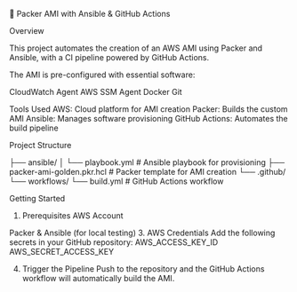 🚀 Packer AMI with Ansible & GitHub Actions

Overview

This project automates the creation of an AWS AMI using Packer and Ansible, with a CI pipeline powered by GitHub Actions.

The AMI is pre-configured with essential software:

CloudWatch Agent
AWS SSM Agent
Docker
Git

Tools Used
AWS: Cloud platform for AMI creation
Packer: Builds the custom AMI
Ansible: Manages software provisioning
GitHub Actions: Automates the build pipeline

Project Structure


├── ansible/
│   └── playbook.yml         # Ansible playbook for provisioning
├── packer-ami-golden.pkr.hcl      # Packer template for AMI creation
└── .github/
    └── workflows/
        └── build.yml  # GitHub Actions workflow

Getting Started

1. Prerequisites
AWS Account

Packer & Ansible (for local testing)
3. AWS Credentials
Add the following secrets in your GitHub repository:
AWS_ACCESS_KEY_ID
AWS_SECRET_ACCESS_KEY

4. Trigger the Pipeline
Push to the repository and the GitHub Actions workflow will automatically build the AMI.
